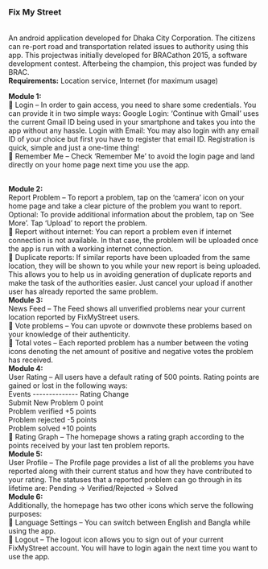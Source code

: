 <h3>Fix My Street</h3>
<br>
An android application developed for Dhaka City Corporation.  The citizens can re-port road and transportation related issues to authority using this app.  This projectwas initially developed for BRACathon 2015, a software development contest.  Afterbeing the champion, this project was funded by BRAC.
<br>
<b>Requirements:</b> Location service, Internet (for maximum usage)
<br>

<b>Module 1:</b>
<br>
 Login – In order to gain access, you need to share some credentials. You can provide it in two simple ways: Google Login: ‘Continue with Gmail’ uses the current Gmail ID being used in your smartphone and takes you into the app without any hassle. Login with Email: You may also login with any email ID of your choice but first you have to register that email ID. Registration is quick, simple and just a one-time thing!
<br>
 Remember Me – Check ‘Remember Me’ to avoid the login page and land directly on your home page next time you use the app.

<br>
<b>Module 2:</b>
<br>
Report Problem – To report a problem, tap on the ‘camera’ icon on your home page and take a clear picture of the problem you want to report.
<br>
Optional: To provide additional information about the problem, tap on ‘See More’. Tap ‘Upload’ to report the problem.
<br>
 Report without internet: You can report a problem even if internet connection is not available. In that case, the problem will be uploaded once the app is run with a working internet connection.
<br>
 Duplicate reports: If similar reports have been uploaded from the same location, they will be shown to you while your new report is being uploaded. This allows you to help us in avoiding generation of duplicate reports and make the task of the authorities easier. Just cancel your upload if another user has already reported the same problem.

<br>
<b>Module 3:</b>
<br>
News Feed – The Feed shows all unverified problems near your current location reported by FixMyStreet users.
<br>
 Vote problems – You can upvote or downvote these problems based on your knowledge of their authenticity.
<br>
 Total votes – Each reported problem has a number between the voting icons denoting the net amount of positive and negative votes the problem has received.

<br>
<b>Module 4:</b>
<br>
User Rating – All users have a default rating of 500 points. Rating points are gained or lost in the following ways: 
<br>
Events -------------- Rating Change 
<br>
Submit New Problem    0 point
<br>
Problem verified      +5 points 
<br>
Problem rejected      -5 points 
<br>
Problem solved        +10 points
<br>
 Rating Graph – The homepage shows a rating graph according to the points received by your last ten problem reports.

<br>
<b>Module 5:</b>
<br>
User Profile – The Profile page provides a list of all the problems you have reported along with their current status and how they have contributed to your rating. The statuses that a reported problem can go through in its lifetime are: Pending -> Verified/Rejected -> Solved

<br>
<b>Module 6:</b>
<br>
Additionally, the homepage has two other icons which serve the following purposes:
<br>
 Language Settings – You can switch between English and Bangla while using the app.
<br>
 Logout – The logout icon allows you to sign out of your current FixMyStreet account. You will have to login again the next time you want to use the app.
